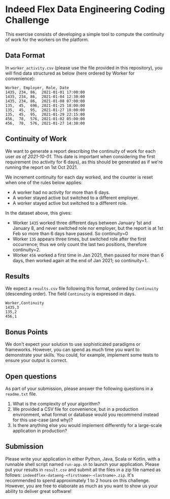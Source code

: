 # Indeed Flex Data Engineering Coding Challenge

This exercise consists of developing a simple tool to compute the continuity of work for the workers on the platform.


## Data Format

In `worker_activity.csv` (please use the file provided in this repository), you will find data structured as below (here ordered by Worker for convenience):

```
Worker, Employer, Role, Date
1435, 234, 86,  2021-01-01 17:00:00
1435, 234, 86,  2021-01-04 12:30:00
1435, 234, 86,  2021-01-08 07:00:00
135,  45,  696, 2021-01-25 18:00:00
135,  45,  95,  2021-01-27 18:00:00
135,  45,  95,  2021-01-29 22:15:00
456,  78,  576, 2021-01-02 05:00:00
456,  78,  576, 2021-01-27 14:30:00
```


## Continuity of Work

We want to generate a report describing the continuity of work for each user *as of 2021-10-01*. This date is important when considering the first requirement
(no activity for 6 days), as this should be generated as if we're running the report on 1st Oct 2021.


We increment continuity for each day worked, and the counter is reset when one of the rules below applies:

* A worker had no activity for more than 6 days.
* A worker stayed active but switched to a different employer.
* A worker stayed active but switched to a different role.

In the dataset above, this gives:

* Worker `1435` worked three different days between January 1st and January 8, and never switched role nor employer, but the report is at 1st Feb so more than 6 days have passed. So continuity=0
* Worker `135` appears three times, but switched role after the first occurrence; thus we only count the last two positions, therefore continuity=2.
* Worker `456` worked a first time in Jan 2021, then paused for more than 6 days, then worked again at the end of Jan 2021; so continuity=1.


## Results

We expect a `results.csv` file following this format, ordered by `Continuity` (descending order).
The field `Continuity` is expressed in days.

```
Worker,Continuity
1435,3
135,2
456,1
```


## Bonus Points

We don't expect your solution to use sophisticated paradigms or frameworks. However, you can spend as much time you want to demonstrate your skills.
You could, for example, implement some tests to ensure your output is correct.


## Open questions

As part of your submission, please answer the following questions in a `readme.txt` file.

1. What is the complexity of your algorithm?
2. We provided a CSV file for convenience, but in a production environment, what format or database would you recommend instead for this use-case (and why)?
3. Is there anything else you would implement differently for a large-scale application in production?


## Submission

Please write your application in either Python, Java, Scala or Kotlin, with a runnable shell script named `run-app.sh` to launch your application.
Please put your results in `result.csv` and submit all the files in a zip file named as follows: `indeedflex-dataeng-<firstname>-<lastname>.zip`.
It's recommended to spend approximately 1 to 2 hours on this challenge. However, you are free to elaborate as much as you want to show us your ability to deliver great software!
